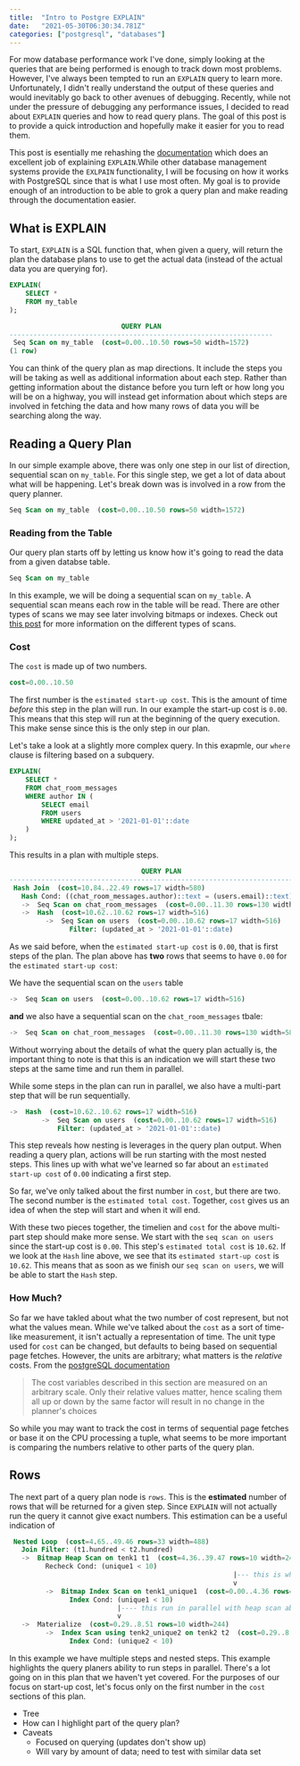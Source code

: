 ```yaml
---
title:  "Intro to Postgre EXPLAIN"
date:   "2021-05-30T06:30:34.781Z"
categories: ["postgresql", "databases"]
---
```


For mow database performance work I've done, simply looking at the queries that are being performed is enough to track down most problems. However, I've always been tempted to run an `EXPLAIN` query to learn more. Unfortunately, I didn't really understand the output of these queries and would inevitably go back to other avenues of debugging. Recently, while not under the pressure of debugging any performance issues, I decided to read about `EXPLAIN` queries and how to read query plans. The goal of this post is to provide a quick introduction and hopefully make it easier for you to read them.

This post is esentially me rehashing the [documentation](https://www.postgresql.org/docs/current/using-explain.html
) which does an excellent job of explaining `EXPLAIN`.While other database management systems provide the `EXLPAIN` functionality, I will be focusing on how it works with PostgreSQL since that is what I use most often. My goal is to provide enough of an introduction to be able to grok a query plan and make reading through the documentation easier.

## What is EXPLAIN

To start, `EXPLAIN` is a SQL function that, when given a query, will return the plan the database plans to use to get the actual data (instead of the actual data you are querying for).

```sql
EXPLAIN(
    SELECT *
    FROM my_table
);

                            QUERY PLAN                            
------------------------------------------------------------------
 Seq Scan on my_table  (cost=0.00..10.50 rows=50 width=1572)
(1 row)
```

You can think of the query plan as map directions. It include the steps you will be taking as well as additional information about each step. Rather than getting information about the distance before you turn left or how long you will be on a highway, you will instead get information about which steps are involved in fetching the data and how many rows of data you will be searching along the way. 

## Reading a Query Plan

In our simple example above, there was only one step in our list of direction, sequential scan on `my_table`. For this single step, we get a lot of data about what will be happening. Let's break down was is involved in a row from the query planner.


```sql
Seq Scan on my_table  (cost=0.00..10.50 rows=50 width=1572)
```

### Reading from the Table

Our query plan starts off by letting us know how it's going to read the data from a given databse table.

```sql
Seq Scan on my_table
```

In this example, we will be doing a sequential scan on `my_table`. A sequential scan means each row in the table will be read. There are other types of scans we may see later involving bitmaps or indexes. Check out [this post](https://severalnines.com/database-blog/overview-various-scan-methods-postgresql) for more information on the different types of scans. 

### Cost

The `cost` is made up of two numbers.

```sql
cost=0.00..10.50
```

The first number is the `estimated start-up cost`. This is the amount of time _before_ this step in the plan will run. In our example the start-up cost is `0.00`. This means that this step will run at the beginning of the query execution. This make sense since this is the only step in our plan. 

Let's take a look at a slightly more complex query. In this exapmle, our `where` clause is filtering based on a subquery.

```sql
EXPLAIN(
    SELECT * 
    FROM chat_room_messages
    WHERE author IN (
        SELECT email 
        FROM users 
        WHERE updated_at > '2021-01-01'::date
    )
);
```

This results in a plan with multiple steps.

```sql
                                 QUERY PLAN                                  
-----------------------------------------------------------------------------
 Hash Join  (cost=10.84..22.49 rows=17 width=580)
   Hash Cond: ((chat_room_messages.author)::text = (users.email)::text)
   ->  Seq Scan on chat_room_messages  (cost=0.00..11.30 rows=130 width=580)
   ->  Hash  (cost=10.62..10.62 rows=17 width=516)
         ->  Seq Scan on users  (cost=0.00..10.62 rows=17 width=516)
               Filter: (updated_at > '2021-01-01'::date)
```

As we said before, when the `estimated start-up cost` is `0.00`, that is first steps of the plan. The plan above has **two** rows that seems to have `0.00` for the `estimated start-up cost`:

We have the sequential scan on the `users` table

```sql
->  Seq Scan on users  (cost=0.00..10.62 rows=17 width=516)
```

**and** we also have a sequential scan on the `chat_room_messages` tbale:

```sql
->  Seq Scan on chat_room_messages  (cost=0.00..11.30 rows=130 width=580)
```

Without worrying about the details of what the query plan actually is, the important thing to note is that this is an indication we will start these two steps at the same time and run them in parallel.

While some steps in the plan can run in parallel, we also have a multi-part step that will be run sequentially.

```sql
->  Hash  (cost=10.62..10.62 rows=17 width=516)
        ->  Seq Scan on users  (cost=0.00..10.62 rows=17 width=516)
            Filter: (updated_at > '2021-01-01'::date)
```

This step reveals how nesting is leverages in the query plan output. When reading a query plan, actions will be run starting with the most nested steps. This lines up with what we've learned so far about an `estimated start-up cost` of `0.00` indicating a first step. 

So far, we've only talked about the first number in `cost`, but there are two. The second number is the `estimated total cost`. Together, `cost` gives us an idea of when the step will start and when it will end. 

With these two pieces together, the timelien and `cost` for the above multi-part step should make more sense. We start with the `seq scan on users` since the start-up cost is `0.00`. This step's `estimated total cost` is `10.62`. If we look at the `Hash` line above, we see that its `estimated start-up cost` is `10.62`. This means that as soon as we finish our `seq scan on users`, we will be able to start the `Hash` step. 

### How Much?

So far we have takled about what the two number of cost represent, but not what the values mean. While we've talked about the `cost` as a sort of time-like measurement, it isn't actually a representation of time. The unit type used for `cost` can be changed, but defaults to being based on sequential page fetches. However, the units are arbitrary; what matters is the _relative_ costs. From the [postgreSQL documentation](https://www.postgresql.org/docs/current/runtime-config-query.html#RUNTIME-CONFIG-QUERY-CONSTANTS
)

> The cost variables described in this section are measured on an arbitrary
> scale. Only their relative values matter, hence scaling them all up or down by
> the same factor will result in no change in the planner's choices

So while you may want to track the cost in terms of sequential page fetches or base it on the CPU processing a tuple, what seems to be more important is comparing the numbers relative to other parts of the query plan. 

## Rows

The next part of a query plan node is `rows`. This is the **estimated** number of rows that will be returned for a given step. Since `EXPLAIN` will not actually run the query it cannot give exact numbers. This estimation can be a useful indication of  



```sql
 Nested Loop  (cost=4.65..49.46 rows=33 width=488)
   Join Filter: (t1.hundred < t2.hundred)
   ->  Bitmap Heap Scan on tenk1 t1  (cost=4.36..39.47 rows=10 width=244)
         Recheck Cond: (unique1 < 10)
                                                        |--- this is where we start
                                                        v
         ->  Bitmap Index Scan on tenk1_unique1  (cost=0.00..4.36 rows=10 width=0)
               Index Cond: (unique1 < 10)
                           |---- this run in parallel with heap scan above; looks like a slight delay to tarting
                           v
   ->  Materialize  (cost=0.29..8.51 rows=10 width=244)
         ->  Index Scan using tenk2_unique2 on tenk2 t2  (cost=0.29..8.46 rows=10 width=244)
               Index Cond: (unique2 < 10)
```

In this example we have multiple steps and nested steps. This example highlights the query planers ability to run steps in parallel. There's a lot going on in this plan that we haven't yet covered. For the purposes of our focus on start-up cost, let's focus only on the first number in the `cost` sections of this plan.


- Tree
- How can I highlight part of the query plan?
- Caveats
  - Focused on querying (updates don't show up)
  - Will vary by amount of data; need to test with similar data set 
